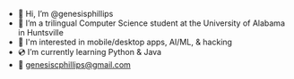 - 🧠 Hi, I’m @genesisphillips
- 🧬 I’m a trilingual Computer Science student at the University of Alabama in Huntsville
- 🤍 I'm interested in mobile/desktop apps, AI/ML, & hacking
- 💿 I’m currently learning Python & Java
- 💌 genesiscphillips@gmail.com

<!---
genesisphillips/genesisphillips is a ✨ special ✨ repository because its `README.md` (this file) appears on your GitHub profile.
You can click the Preview link to take a look at your changes.
--->
